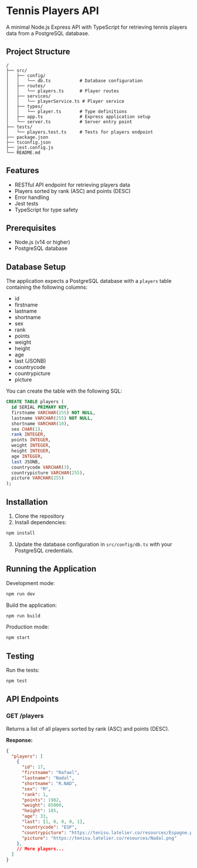 # Tennis Players API

A minimal Node.js Express API with TypeScript for retrieving tennis players data from a PostgreSQL database.

## Project Structure

```
/
├── src/
│   ├── config/
│   │   └── db.ts           # Database configuration
│   ├── routes/
│   │   └── players.ts      # Player routes
│   ├── services/
│   │   └── playerService.ts # Player service
│   ├── types/
│   │   └── player.ts       # Type definitions
│   ├── app.ts              # Express application setup
│   └── server.ts           # Server entry point
├── tests/
│   └── players.test.ts     # Tests for players endpoint
├── package.json
├── tsconfig.json
├── jest.config.js
└── README.md
```

## Features

- RESTful API endpoint for retrieving players data
- Players sorted by rank (ASC) and points (DESC)
- Error handling
- Jest tests
- TypeScript for type safety

## Prerequisites

- Node.js (v14 or higher)
- PostgreSQL database

## Database Setup

The application expects a PostgreSQL database with a `players` table containing the following columns:

- id
- firstname
- lastname
- shortname
- sex
- rank
- points
- weight
- height
- age
- last (JSONB)
- countrycode
- countrypicture
- picture

You can create the table with the following SQL:

```sql
CREATE TABLE players (
  id SERIAL PRIMARY KEY,
  firstname VARCHAR(255) NOT NULL,
  lastname VARCHAR(255) NOT NULL,
  shortname VARCHAR(10),
  sex CHAR(1),
  rank INTEGER,
  points INTEGER,
  weight INTEGER,
  height INTEGER,
  age INTEGER,
  last JSONB,
  countrycode VARCHAR(3),
  countrypicture VARCHAR(255),
  picture VARCHAR(255)
);
```

## Installation

1. Clone the repository
2. Install dependencies:

```bash
npm install
```

3. Update the database configuration in `src/config/db.ts` with your PostgreSQL credentials.

## Running the Application

Development mode:

```bash
npm run dev
```

Build the application:

```bash
npm run build
```

Production mode:

```bash
npm start
```

## Testing

Run the tests:

```bash
npm test
```

## API Endpoints

### GET /players

Returns a list of all players sorted by rank (ASC) and points (DESC).

**Response:**

```json
{
  "players": [
    {
      "id": 17,
      "firstname": "Rafael",
      "lastname": "Nadal",
      "shortname": "R.NAD",
      "sex": "M",
      "rank": 1,
      "points": 1982,
      "weight": 85000,
      "height": 185,
      "age": 33,
      "last": [1, 0, 0, 0, 1],
      "countrycode": "ESP",
      "countrypicture": "https://tenisu.latelier.co/resources/Espagne.png",
      "picture": "https://tenisu.latelier.co/resources/Nadal.png"
    },
    // More players...
  ]
}
```

